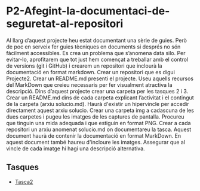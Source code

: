 # P2-Afegint-la-documentaci-de-seguretat-al-repositori

Al llarg d’aquest projecte heu estat documentant una sèrie de guies. Però de poc en serveix fer guies tècniques en documents si després no són fàcilment accessibles. Es crea un problema que s’anomena data silo. Per evitar-lo, aprofitarem que tot just hem començat a treballar amb el control de versions (git i GitHub) i crearem un repositori que inclourà la documentació en format markdown.
Crear un repositori que es digui Projecte2.
Crear un README.md presenti el projecte. Useu aquells recursos del MarkDown que creieu necessaris per fer visualment atractiva la descripció.
Dins d’aquest projecte crear una carpeta per les tasques 2 i 3.
Crear un README.md dins de cada carpeta explicant l’activitat i el contingut de la carpeta (arxiu solucio.md). Haurà d'existir un hipervincle per accedir directament aquest arxiu solucio.
Crear una carpeta img a cadascuna de les dues carpetes i pugeu les imatges de les captures de pantalla. Procureu que tinguin una mida adequada i que estiguin en format PNG.
Crear a cada repositori un arxiu anomenat solucio.md on documentareu la tasca. Aquest document haurà de contenir la documentació en format MarkDown. En aquest document també haureu d'incloure les imatges.
Assegurar que al vincle de cada imatge hi hagi una descripció alternativa.

## Tasques
- [Tasca2](/Tasca02)
